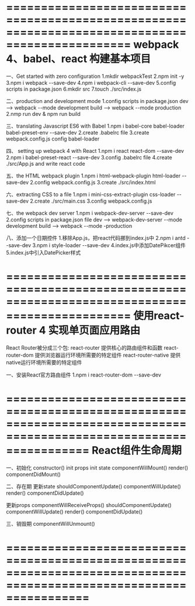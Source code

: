 
================================================================================================
webpack 4、babel、react 构建基本项目
================================================================================================
一、Get started with zero configuration
1.mkdir webpackTest
2.npm init -y
3.npm i webpack --save-dev
4.npm i webpack-cli --save-dev
5.config scripts in package.json
6.mkdir src
7.touch ./src/index.js

二、production and development mode
1.config scripts in package.json
  dev --> webpack --mode development
  build --> webpack --mode production
2.nmp run dev & npm run build

三、translating Javascript ES6 with Babel
1.npm i babel-core babel-loader babel-preset-env --save-dev
2.create .babelrc file
3.create webpack.config.js
  config babel-loader

四、 setting up webpack 4 with React
1.npm i react react-dom --save-dev
2.npm i babel-preset-react --save-dev
3.config .babelrc file
4.create ./src/App.js and write react code

五、the HTML webpack plugin
1.npm i html-webpack-plugin html-loader --save-dev
2.config webpack.config.js
3.create ./src/index.html

六、extracting CSS to a file
1.npm i mini-css-extract-plugin css-loader --save-dev
2.create ./src/main.css
3.config webpack.config.js

七、the webpack dev server
1.npm i webpack-dev-server --save-dev
2.config scripts in package.json file
  dev --> webpack-dev-server --mode development
  build --> webpack --mode -production

八、添加一个日期控件
1.移除App.js，把react代码挪到index.js中
2.npm i antd --save-dev
3.npm i style-loader --save-dev
4.index.js中添加DatePikcer组件
5.index.js中引入DatePicker样式

================================================================================================
使用react-router 4 实现单页面应用路由
================================================================================================
React Router被分成三个包:
react-router 提供核心的路由组件和函数
react-router-dom 提供浏览器运行环境所需要的特定组件
react-router-native 提供native运行环境所需要的特定组件

一、安装React官方路由组件
1.npm i react-router-dom --save-dev


====================================================================================================================
React组件生命周期
====================================================================================================================

一、初始化
  constructor()
      init props
      init state
  componentWillMount()
  render()
  componentDidMount()

二、存在期
  更新state
    shouldComponentUpdate()
    componentWillUpdate()
    render()
    componentDidUpdate()

  更新props
    componentWillReceiveProps()
    shouldComponentUpdate()
    componentWillUpdate()
    render()
    componentDidUpdate()

三、销毁期
  componentWillUnmount()

====================================================================================================================
====================================================================================================================
